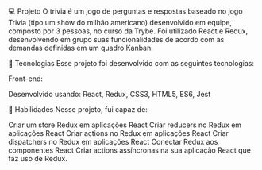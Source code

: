 💻 Projeto
O trivia é um jogo de perguntas e respostas baseado no jogo Trivia (tipo um show do milhão americano) desenvolvido em equipe, composto por 3 pessoas, no curso da Trybe. Foi utilizado React e Redux, desenvolvendo em grupo suas funcionalidades de acordo com as demandas definidas em um quadro Kanban.

🚀 Tecnologias
Esse projeto foi desenvolvido com as seguintes tecnologias:

Front-end:

Desenvolvido usando: React, Redux, CSS3, HTML5, ES6, Jest

📌 Habilidades
Nesse projeto, fui capaz de:

Criar um store Redux em aplicações React
Criar reducers no Redux em aplicações React
Criar actions no Redux em aplicações React
Criar dispatchers no Redux em aplicações React
Conectar Redux aos componentes React
Criar actions assíncronas na sua aplicação React que faz uso de Redux.